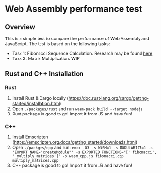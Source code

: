 # Web Assembly performance test

## Overview
This is a simple test to compare the performance of Web Assembly and JavaScript. The test is based on the following tasks:

* Task 1: Fibonacci Sequence Calculation. Research may be found [here](./task1/RESULTS.md)
* Task 2: Matrix Multiplication. WIP.

## Rust and C++ Installation

### Rust
1. Install Rust & Cargo locally (https://doc.rust-lang.org/cargo/getting-started/installation.html)
2. Open  `./packages/rust` and run `wasm-pack build --target nodejs`
3. Rust package is good to go! Import it from JS and have fun!

### C++
1. Install Emscripten (https://emscripten.org/docs/getting_started/downloads.html)
2. Open `./packges/cpp` and run: `emcc -O3 -s WASM=1 -s MODULARIZE=1 -s 'EXPORT_NAME="createModule"' -s EXPORTED_FUNCTIONS="['_fibonacci', '_multiply_matrices']" -o wasm_cpp.js fibonacci.cpp multiply_matrices.cpp`
3. C++ package is good to go! Import it from JS and have fun!


